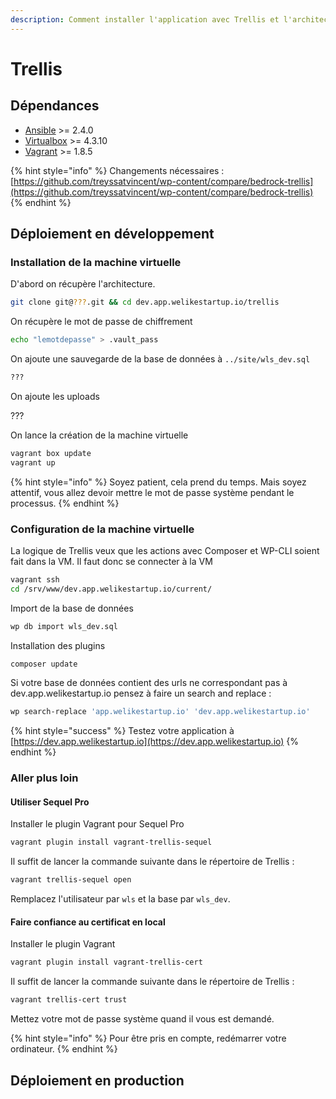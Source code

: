 ```yaml
---
description: Comment installer l'application avec Trellis et l'architecture Bedrock
---
```


# Trellis

## Dépendances

* [Ansible](https://docs.ansible.com/ansible/intro_installation.html#latest-releases-via-pip) &gt;= 2.4.0
* [Virtualbox](https://www.virtualbox.org/wiki/Downloads) &gt;= 4.3.10
* [Vagrant](https://www.vagrantup.com/downloads.html) &gt;= 1.8.5

{% hint style="info" %}
Changements nécessaires : [https://github.com/treyssatvincent/wp-content/compare/bedrock-trellis](https://github.com/treyssatvincent/wp-content/compare/bedrock-trellis)
{% endhint %}

## Déploiement en développement

### Installation de la machine virtuelle

D'abord on récupère l'architecture.

```bash
git clone git@???.git && cd dev.app.welikestartup.io/trellis
```

On récupère le mot de passe de chiffrement

```bash
echo "lemotdepasse" > .vault_pass
```

On ajoute une sauvegarde de la base de données à `../site/wls_dev.sql`

```bash
??? 
```

On ajoute les uploads

???

On lance la création de la machine virtuelle

```bash
vagrant box update
vagrant up
```

{% hint style="info" %}
Soyez patient, cela prend du temps. Mais soyez attentif,  vous allez devoir mettre le mot de passe système pendant le processus.
{% endhint %}

### Configuration de la machine virtuelle

La logique de Trellis veux que les actions avec Composer et WP-CLI soient fait dans la VM. Il faut donc se connecter à la VM

```bash
vagrant ssh
cd /srv/www/dev.app.welikestartup.io/current/
```

Import de la base de données

```bash
wp db import wls_dev.sql
```

Installation des plugins

```bash
composer update
```

Si votre base de données contient des urls ne correspondant pas à dev.app.welikestartup.io pensez à faire un search and replace :

```bash
wp search-replace 'app.welikestartup.io' 'dev.app.welikestartup.io'
```

{% hint style="success" %}
Testez votre application à [https://dev.app.welikestartup.io](https://dev.app.welikestartup.io)
{% endhint %}

### Aller plus loin

#### Utiliser Sequel Pro

Installer le plugin Vagrant pour Sequel Pro

```bash
vagrant plugin install vagrant-trellis-sequel
```

Il suffit de lancer la commande suivante dans le répertoire de Trellis : 

```bash
vagrant trellis-sequel open
```

Remplacez l'utilisateur par `wls` et la base par `wls_dev`.

#### Faire confiance au certificat en local

Installer le plugin Vagrant

```bash
vagrant plugin install vagrant-trellis-cert
```

Il suffit de lancer la commande suivante dans le répertoire de Trellis : 

```bash
vagrant trellis-cert trust
```

 Mettez votre mot de passe système quand il vous est demandé.

{% hint style="info" %}
Pour être pris en compte, redémarrer votre ordinateur.
{% endhint %}

## Déploiement en production



